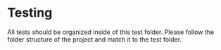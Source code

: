 # Testing

All tests should be organized inside of this test folder. Please follow the folder structure of the project and match it to the test folder.

